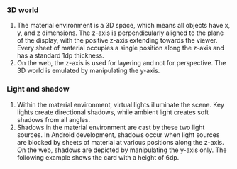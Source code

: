 ### 3D world
1. The material environment is a 3D space, which means all objects have x, y, and z dimensions. The z-axis is perpendicularly aligned to the plane of the display, with the positive z-axis extending towards the viewer. Every sheet of material occupies a single position along the z-axis and has a standard 1dp thickness.
2. On the web, the z-axis is used for layering and not for perspective. The 3D world is emulated by manipulating the y-axis.

### Light and shadow
1. Within the material environment, virtual lights illuminate the scene. Key lights create directional shadows, while ambient light creates soft shadows from all angles.
2. Shadows in the material environment are cast by these two light sources. In Android development, shadows occur when light sources are blocked by sheets of material at various positions along the z-axis. On the web, shadows are depicted by manipulating the y-axis only. The following example shows the card with a height of 6dp.
